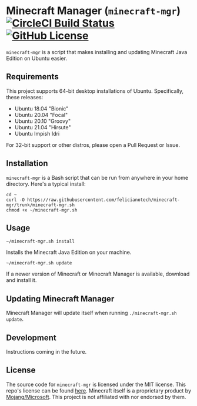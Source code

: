 # Minecraft Manager (`minecraft-mgr`) [![CircleCI Build Status](https://circleci.com/gh/felicianotech/minecraft-mgr.svg?style=shield)](https://circleci.com/gh/felicianotech/minecraft-mgr) [![GitHub License](https://img.shields.io/badge/license-MIT-blue.svg)](https://raw.githubusercontent.com/felicianotech/minecraft-mgr/trunk/LICENSE)

`minecraft-mgr` is a script that makes installing and updating Minecraft Java
Edition on Ubuntu easier.


## Requirements

This project supports 64-bit desktop installations of Ubuntu.
Specifically, these releases:

- Ubuntu 18.04 "Bionic" 
- Ubuntu 20.04 "Focal"
- Ubuntu 20.10 "Groovy"
- Ubuntu 21.04 "Hirsute"
- Ubuntu Impish Idri

For 32-bit support or other distros, please open a Pull Request or Issue.


## Installation

`minecraft-mgr` is a Bash script that can be run from anywhere in your home 
directory.
Here's a typical install:

```
cd ~
curl -O https://raw.githubusercontent.com/felicianotech/minecraft-mgr/trunk/minecraft-mgr.sh
chmod +x ~/minecraft-mgr.sh
```


## Usage

```
~/minecraft-mgr.sh install
```

Installs the Minecraft Java Edition on your machine.

```
~/minecraft-mgr.sh update
```

If a newer version of Minecraft or Minecraft Manager is available, download and install it.


## Updating Minecraft Manager

Minecraft Manager will update itself when running `./minecraft-mgr.sh update`.


## Development

Instructions coming in the future.


## License

The source code for `minecraft-mgr` is licensed under the MIT license.
This repo's license can be found [here](./LICENSE).
Minecraft itself is a proprietary product by [Mojang/Microsoft](https://www.minecraft.net/en-us).
This project is not affiliated with nor endorsed by them.
